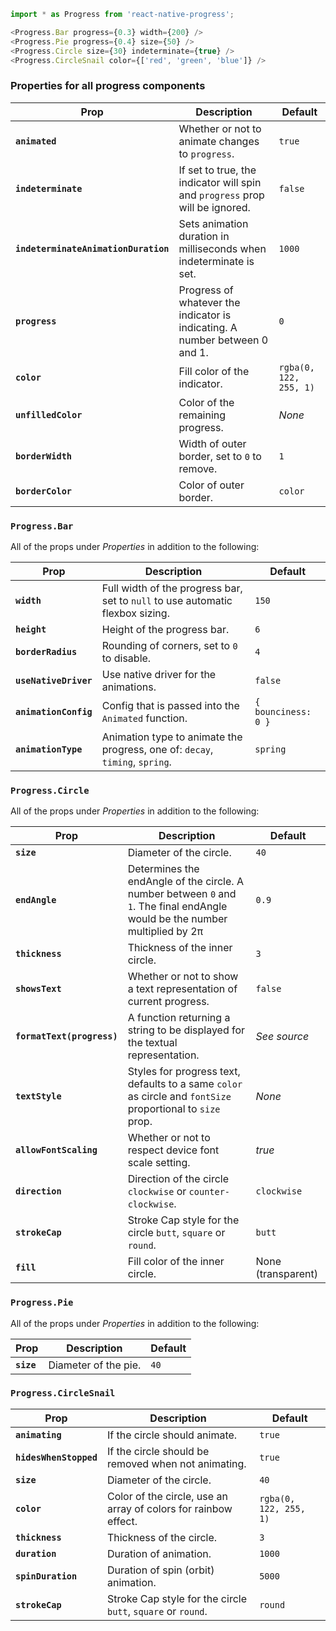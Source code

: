 ```js
import * as Progress from 'react-native-progress';

<Progress.Bar progress={0.3} width={200} />
<Progress.Pie progress={0.4} size={50} />
<Progress.Circle size={30} indeterminate={true} />
<Progress.CircleSnail color={['red', 'green', 'blue']} />
```

### Properties for all progress components

| Prop                                 | Description                                                                  | Default                |
| ------------------------------------ | ---------------------------------------------------------------------------- | ---------------------- |
| **`animated`**                       | Whether or not to animate changes to `progress`.                             | `true`                 |
| **`indeterminate`**                  | If set to true, the indicator will spin and `progress` prop will be ignored. | `false`                |
| **`indeterminateAnimationDuration`** | Sets animation duration in milliseconds when indeterminate is set.           | `1000`                 |
| **`progress`**                       | Progress of whatever the indicator is indicating. A number between 0 and 1.  | `0`                    |
| **`color`**                          | Fill color of the indicator.                                                 | `rgba(0, 122, 255, 1)` |
| **`unfilledColor`**                  | Color of the remaining progress.                                             | _None_                 |
| **`borderWidth`**                    | Width of outer border, set to `0` to remove.                                 | `1`                    |
| **`borderColor`**                    | Color of outer border.                                                       | `color`                |

### `Progress.Bar`

All of the props under _Properties_ in addition to the following:

| Prop                  | Description                                                                    | Default             |
| --------------------- | ------------------------------------------------------------------------------ | ------------------- |
| **`width`**           | Full width of the progress bar, set to `null` to use automatic flexbox sizing. | `150`               |
| **`height`**          | Height of the progress bar.                                                    | `6`                 |
| **`borderRadius`**    | Rounding of corners, set to `0` to disable.                                    | `4`                 |
| **`useNativeDriver`** | Use native driver for the animations.                                          | `false`             |
| **`animationConfig`** | Config that is passed into the `Animated` function.                            | `{ bounciness: 0 }` |
| **`animationType`**   | Animation type to animate the progress, one of: `decay`, `timing`, `spring`.   | `spring`            |

### `Progress.Circle`

All of the props under _Properties_ in addition to the following:

| Prop                       | Description                                                                                                                  | Default            |
| -------------------------- | ---------------------------------------------------------------------------------------------------------------------------- | ------------------ |
| **`size`**                 | Diameter of the circle.                                                                                                      | `40`               |
| **`endAngle`**             | Determines the endAngle of the circle. A number between `0` and `1`. The final endAngle would be the number multiplied by 2π | `0.9`              |
| **`thickness`**            | Thickness of the inner circle.                                                                                               | `3`                |
| **`showsText`**            | Whether or not to show a text representation of current progress.                                                            | `false`            |
| **`formatText(progress)`** | A function returning a string to be displayed for the textual representation.                                                | _See source_       |
| **`textStyle`**            | Styles for progress text, defaults to a same `color` as circle and `fontSize` proportional to `size` prop.                   | _None_             |
| **`allowFontScaling`**     | Whether or not to respect device font scale setting.                                                                         | _true_             |
| **`direction`**            | Direction of the circle `clockwise` or `counter-clockwise`.                                                                  | `clockwise`        |
| **`strokeCap`**            | Stroke Cap style for the circle `butt`, `square` or `round`.                                                                 | `butt`             |
| **`fill`**                 | Fill color of the inner circle.                                                                                              | None (transparent) |

### `Progress.Pie`

All of the props under _Properties_ in addition to the following:

| Prop       | Description          | Default |
| ---------- | -------------------- | ------- |
| **`size`** | Diameter of the pie. | `40`    |

### `Progress.CircleSnail`

| Prop                   | Description                                                     | Default                |
| ---------------------- | --------------------------------------------------------------- | ---------------------- |
| **`animating`**        | If the circle should animate.                                   | `true`                 |
| **`hidesWhenStopped`** | If the circle should be removed when not animating.             | `true`                 |
| **`size`**             | Diameter of the circle.                                         | `40`                   |
| **`color`**            | Color of the circle, use an array of colors for rainbow effect. | `rgba(0, 122, 255, 1)` |
| **`thickness`**        | Thickness of the circle.                                        | `3`                    |
| **`duration`**         | Duration of animation.                                          | `1000`                 |
| **`spinDuration`**     | Duration of spin (orbit) animation.                             | `5000`                 |
| **`strokeCap`**        | Stroke Cap style for the circle `butt`, `square` or `round`.    | `round`                |
